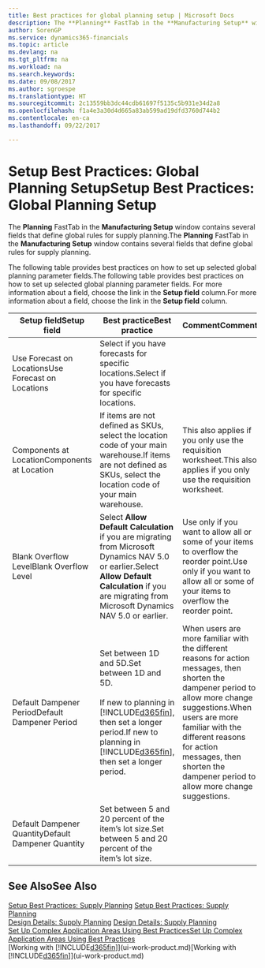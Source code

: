 ```yaml
---
title: Best practices for global planning setup | Microsoft Docs
description: The **Planning** FastTab in the **Manufacturing Setup** window contains several fields that define global rules for supply planning.
author: SorenGP
ms.service: dynamics365-financials
ms.topic: article
ms.devlang: na
ms.tgt_pltfrm: na
ms.workload: na
ms.search.keywords: 
ms.date: 09/08/2017
ms.author: sgroespe
ms.translationtype: HT
ms.sourcegitcommit: 2c13559bb3dc44cdb61697f5135c5b931e34d2a8
ms.openlocfilehash: f1a4e3a30d4d665a83ab599ad19dfd3760d744b2
ms.contentlocale: en-ca
ms.lasthandoff: 09/22/2017

---
```

# <a name="setup-best-practices-global-planning-setup"></a><span data-ttu-id="85be0-103">Setup Best Practices: Global Planning Setup</span><span class="sxs-lookup"><span data-stu-id="85be0-103">Setup Best Practices: Global Planning Setup</span></span>
<span data-ttu-id="85be0-104">The **Planning** FastTab in the **Manufacturing Setup** window contains several fields that define global rules for supply planning.</span><span class="sxs-lookup"><span data-stu-id="85be0-104">The **Planning** FastTab in the **Manufacturing Setup** window contains several fields that define global rules for supply planning.</span></span>  

 <span data-ttu-id="85be0-105">The following table provides best practices on how to set up selected global planning parameter fields.</span><span class="sxs-lookup"><span data-stu-id="85be0-105">The following table provides best practices on how to set up selected global planning parameter fields.</span></span> <span data-ttu-id="85be0-106">For more information about a field, choose the link in the **Setup field** column.</span><span class="sxs-lookup"><span data-stu-id="85be0-106">For more information about a field, choose the link in the **Setup field** column.</span></span>  

|<span data-ttu-id="85be0-107">Setup field</span><span class="sxs-lookup"><span data-stu-id="85be0-107">Setup field</span></span>|<span data-ttu-id="85be0-108">Best practice</span><span class="sxs-lookup"><span data-stu-id="85be0-108">Best practice</span></span>|<span data-ttu-id="85be0-109">Comment</span><span class="sxs-lookup"><span data-stu-id="85be0-109">Comment</span></span>|  
|-----------------|-------------------|-------------|  
|<span data-ttu-id="85be0-110">Use Forecast on Locations</span><span class="sxs-lookup"><span data-stu-id="85be0-110">Use Forecast on Locations</span></span>|<span data-ttu-id="85be0-111">Select if you have forecasts for specific locations.</span><span class="sxs-lookup"><span data-stu-id="85be0-111">Select if you have forecasts for specific locations.</span></span>||  
|<span data-ttu-id="85be0-112">Components at Location</span><span class="sxs-lookup"><span data-stu-id="85be0-112">Components at Location</span></span>|<span data-ttu-id="85be0-113">If items are not defined as SKUs, select the location code of your main warehouse.</span><span class="sxs-lookup"><span data-stu-id="85be0-113">If items are not defined as SKUs, select the location code of your main warehouse.</span></span>|<span data-ttu-id="85be0-114">This also applies if you only use the requisition worksheet.</span><span class="sxs-lookup"><span data-stu-id="85be0-114">This also applies if you only use the requisition worksheet.</span></span>|  
|<span data-ttu-id="85be0-115">Blank Overflow Level</span><span class="sxs-lookup"><span data-stu-id="85be0-115">Blank Overflow Level</span></span>|<span data-ttu-id="85be0-116">Select **Allow Default Calculation** if you are migrating from Microsoft Dynamics NAV 5.0 or earlier.</span><span class="sxs-lookup"><span data-stu-id="85be0-116">Select **Allow Default Calculation** if you are migrating from Microsoft Dynamics NAV 5.0 or earlier.</span></span>|<span data-ttu-id="85be0-117">Use only if you want to allow all or some of your items to overflow the reorder point.</span><span class="sxs-lookup"><span data-stu-id="85be0-117">Use only if you want to allow all or some of your items to overflow the reorder point.</span></span>|  
|<span data-ttu-id="85be0-118">Default Dampener Period</span><span class="sxs-lookup"><span data-stu-id="85be0-118">Default Dampener Period</span></span>|<span data-ttu-id="85be0-119">Set between 1D and 5D.</span><span class="sxs-lookup"><span data-stu-id="85be0-119">Set between 1D and 5D.</span></span><br /><br /> <span data-ttu-id="85be0-120">If new to planning in [!INCLUDE[d365fin](includes/d365fin_md.md)], then set a longer period.</span><span class="sxs-lookup"><span data-stu-id="85be0-120">If new to planning in [!INCLUDE[d365fin](includes/d365fin_md.md)], then set a longer period.</span></span>|<span data-ttu-id="85be0-121">When users are more familiar with the different reasons for action messages, then shorten the dampener period to allow more change suggestions.</span><span class="sxs-lookup"><span data-stu-id="85be0-121">When users are more familiar with the different reasons for action messages, then shorten the dampener period to allow more change suggestions.</span></span>|  
|<span data-ttu-id="85be0-122">Default Dampener Quantity</span><span class="sxs-lookup"><span data-stu-id="85be0-122">Default Dampener Quantity</span></span>|<span data-ttu-id="85be0-123">Set between 5 and 20 percent of the item’s lot size.</span><span class="sxs-lookup"><span data-stu-id="85be0-123">Set between 5 and 20 percent of the item’s lot size.</span></span>||  

## <a name="see-also"></a><span data-ttu-id="85be0-124">See Also</span><span class="sxs-lookup"><span data-stu-id="85be0-124">See Also</span></span>  
 <span data-ttu-id="85be0-125">[Setup Best Practices: Supply Planning](setup-best-practices-supply-planning.md) </span><span class="sxs-lookup"><span data-stu-id="85be0-125">[Setup Best Practices: Supply Planning](setup-best-practices-supply-planning.md) </span></span>  
 <span data-ttu-id="85be0-126">[Design Details: Supply Planning](design-details-supply-planning.md) </span><span class="sxs-lookup"><span data-stu-id="85be0-126">[Design Details: Supply Planning](design-details-supply-planning.md) </span></span>  
 [<span data-ttu-id="85be0-127">Set Up Complex Application Areas Using Best Practices</span><span class="sxs-lookup"><span data-stu-id="85be0-127">Set Up Complex Application Areas Using Best Practices</span></span>](set-up-complex-application-areas-using-best-practices.md)  
 <span data-ttu-id="85be0-128">[Working with [!INCLUDE[d365fin](includes/d365fin_md.md)]](ui-work-product.md)</span><span class="sxs-lookup"><span data-stu-id="85be0-128">[Working with [!INCLUDE[d365fin](includes/d365fin_md.md)]](ui-work-product.md)</span></span>

